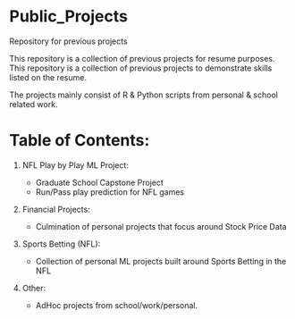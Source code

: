 # Public_Projects
Repository for previous projects

This repository is a collection of previous projects for resume purposes.
This repository is a collection of previous projects to demonstrate skills listed on the resume.

The projects mainly consist of R & Python scripts from personal & school related work.

# Table of Contents:

1. NFL Play by Play ML Project:
   - Graduate School Capstone Project
   - Run/Pass play prediction for NFL games
   
   
2. Financial Projects:
   - Culmination of personal projects that focus around Stock Price Data
   
   
3. Sports Betting (NFL):
   - Collection of personal ML projects built around Sports Betting in the NFL
   

4. Other:
   - AdHoc projects from school/work/personal.  


